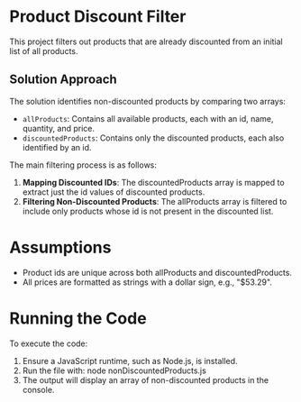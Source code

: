 # Product Discount Filter
This project filters out products that are already discounted from an initial list of all products.

## Solution Approach
The solution identifies non-discounted products by comparing two arrays:

- `allProducts`: Contains all available products, each with an id, name, quantity, and price.
- `discountedProducts`: Contains only the discounted products, each also identified by an id.

The main filtering process is as follows:

1. **Mapping Discounted IDs**: The discountedProducts array is mapped to extract just the id values of discounted products.
2. **Filtering Non-Discounted Products**: The allProducts array is filtered to include only products whose id is not present in the discounted list.

# Assumptions
- Product ids are unique across both allProducts and discountedProducts.
- All prices are formatted as strings with a dollar sign, e.g., "$53.29".

# Running the Code
To execute the code:

1. Ensure a JavaScript runtime, such as Node.js, is installed.
2. Run the file with:  node nonDiscountedProducts.js
3. The output will display an array of non-discounted products in the console.